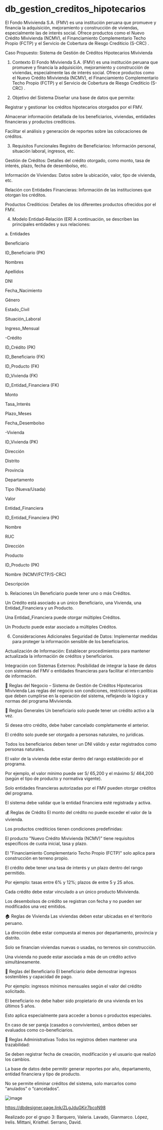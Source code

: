 # db_gestion_creditos_hipotecarios
El Fondo Mivivienda S.A. (FMV) es una institución peruana que promueve y financia la adquisición, mejoramiento y construcción de viviendas, especialmente las de interés social. Ofrece productos como el Nuevo Crédito Mivivienda (NCMV), el Financiamiento Complementario Techo Propio (FCTP) y el Servicio de Cobertura de Riesgo Crediticio (S-CRC) .

Caso Propuesto: Sistema de Gestión de Créditos Hipotecarios Mivivienda
1. Contexto
El Fondo Mivivienda S.A. (FMV) es una institución peruana que promueve y financia la adquisición, mejoramiento y construcción de viviendas, especialmente las de interés social. Ofrece productos como el Nuevo Crédito Mivivienda (NCMV), el Financiamiento Complementario Techo Propio (FCTP) y el Servicio de Cobertura de Riesgo Crediticio (S-CRC) .

2. Objetivo del Sistema
  Diseñar una base de datos que permita:

  Registrar y gestionar los créditos hipotecarios otorgados por el FMV.

  Almacenar información detallada de los beneficiarios, viviendas, entidades financieras y productos crediticios.

  Facilitar el análisis y generación de reportes sobre las colocaciones de créditos.

3. Requisitos Funcionales
  Registro de Beneficiarios: Información personal, situación laboral, ingresos, etc.

  Gestión de Créditos: Detalles del crédito otorgado, como monto, tasa de interés, plazo, fecha de desembolso, etc.

  Información de Viviendas: Datos sobre la ubicación, valor, tipo de vivienda, etc.

  Relación con Entidades Financieras: Información de las instituciones que otorgan los créditos.

  Productos Crediticios: Detalles de los diferentes productos ofrecidos por el FMV.

4. Modelo Entidad-Relación (ER)
A continuación, se describen las principales entidades y sus relaciones:

a. Entidades

Beneficiario

  ID_Beneficiario (PK)

  Nombres

  Apellidos

  DNI

  Fecha_Nacimiento

  Género

  Estado_Civil

  Situación_Laboral

  Ingreso_Mensual

-Crédito

  ID_Crédito (PK)

  ID_Beneficiario (FK)

  ID_Producto (FK)

  ID_Vivienda (FK)

  ID_Entidad_Financiera (FK)

  Monto

  Tasa_Interés

  Plazo_Meses

  Fecha_Desembolso

-Vivienda

  ID_Vivienda (PK)

  Dirección

  Distrito

  Provincia

  Departamento

  Tipo (Nueva/Usada)

  Valor

Entidad_Financiera

  ID_Entidad_Financiera (PK)

  Nombre

  RUC

  Dirección

  Producto

  ID_Producto (PK)

  Nombre (NCMV/FCTP/S-CRC)

Descripción

b. Relaciones
Un Beneficiario puede tener uno o más Créditos.

Un Crédito está asociado a un único Beneficiario, una Vivienda, una Entidad_Financiera y un Producto.

Una Entidad_Financiera puede otorgar múltiples Créditos.

Un Producto puede estar asociado a múltiples Créditos.

6. Consideraciones Adicionales
Seguridad de Datos: Implementar medidas para proteger la información sensible de los beneficiarios.

Actualización de Información: Establecer procedimientos para mantener actualizada la información de créditos y beneficiarios.

Integración con Sistemas Externos: Posibilidad de integrar la base de datos con sistemas del FMV o entidades financieras para facilitar el intercambio de información.

📜 Reglas del Negocio – Sistema de Gestión de Créditos Hipotecarios Mivivienda
Las reglas del negocio son condiciones, restricciones o políticas que deben cumplirse en la operación del sistema, reflejando la lógica y normas del programa Mivivienda.

🧾 Reglas Generales
Un beneficiario solo puede tener un crédito activo a la vez.

Si desea otro crédito, debe haber cancelado completamente el anterior.

El crédito solo puede ser otorgado a personas naturales, no jurídicas.

Todos los beneficiarios deben tener un DNI válido y estar registrados como personas naturales.

El valor de la vivienda debe estar dentro del rango establecido por el programa.

Por ejemplo, el valor mínimo puede ser S/ 65,200 y el máximo S/ 464,200 (según el tipo de producto y normativa vigente).

Solo entidades financieras autorizadas por el FMV pueden otorgar créditos del programa.

El sistema debe validar que la entidad financiera esté registrada y activa.

💰 Reglas de Crédito
El monto del crédito no puede exceder el valor de la vivienda.

Los productos crediticios tienen condiciones predefinidas:

El producto "Nuevo Crédito Mivivienda (NCMV)" tiene requisitos específicos de cuota inicial, tasa y plazo.

El "Financiamiento Complementario Techo Propio (FCTP)" solo aplica para construcción en terreno propio.

El crédito debe tener una tasa de interés y un plazo dentro del rango permitido.

Por ejemplo: tasas entre 6% y 12%; plazos de entre 5 y 25 años.

Cada crédito debe estar vinculado a un único producto Mivivienda.

Los desembolsos de crédito se registran con fecha y no pueden ser modificados una vez emitidos.

🏠 Reglas de Vivienda
Las viviendas deben estar ubicadas en el territorio peruano.

La dirección debe estar compuesta al menos por departamento, provincia y distrito.

Solo se financian viviendas nuevas o usadas, no terrenos sin construcción.

Una vivienda no puede estar asociada a más de un crédito activo simultáneamente.

👤 Reglas del Beneficiario
El beneficiario debe demostrar ingresos sostenibles y capacidad de pago.

Por ejemplo: ingresos mínimos mensuales según el valor del crédito solicitado.

El beneficiario no debe haber sido propietario de una vivienda en los últimos 5 años.

Esto aplica especialmente para acceder a bonos o productos especiales.

En caso de ser pareja (casados o convivientes), ambos deben ser evaluados como co-beneficiarios.

📑 Reglas Administrativas
Todos los registros deben mantener una trazabilidad:

Se deben registrar fecha de creación, modificación y el usuario que realizó los cambios.

La base de datos debe permitir generar reportes por año, departamento, entidad financiera y tipo de producto.

No se permite eliminar créditos del sistema, solo marcarlos como “anulados” o “cancelados”.

![image](https://github.com/user-attachments/assets/968ed407-f161-452f-8617-f6be73c58871)

https://dbdesigner.page.link/ZLgJduGKir7bcoN98

Realizado por el grupo 3:
Barquero, Valeria.
Lavado, Gianmarco.
López, Irelis.
Mittani, Kristhel.
Serrano, David.
